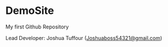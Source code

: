 # DemoSite
My first Github Repository 

Lead Developer: Joshua Tuffour (Joshuaboss54321@gmail.com)

